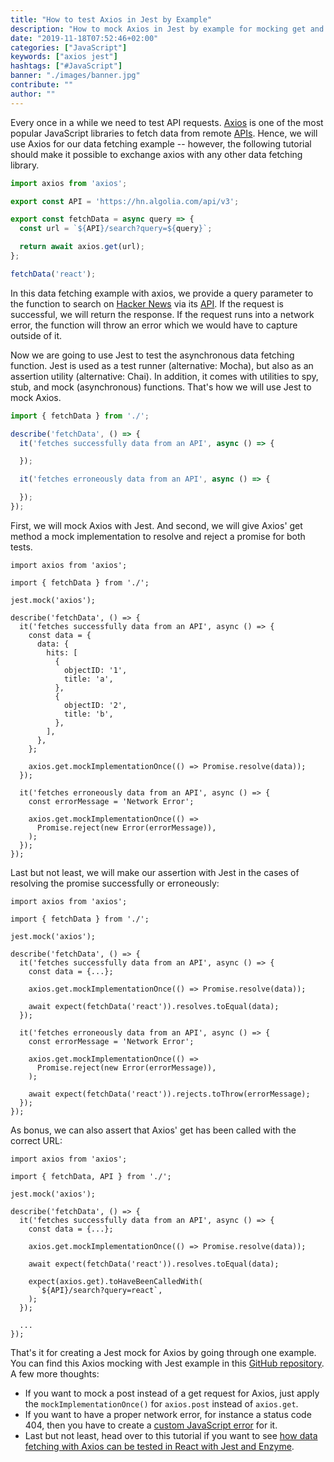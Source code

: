 ```yaml
---
title: "How to test Axios in Jest by Example"
description: "How to mock Axios in Jest by example for mocking get and post requests, for mocking network errors like a 404, and for testing Axios in React and Enzyme ..."
date: "2019-11-18T07:52:46+02:00"
categories: ["JavaScript"]
keywords: ["axios jest"]
hashtags: ["#JavaScript"]
banner: "./images/banner.jpg"
contribute: ""
author: ""
---
```


<Sponsorship />

Every once in a while we need to test API requests. [Axios](https://github.com/axios/axios) is one of the most popular JavaScript libraries to fetch data from remote [APIs](https://www.robinwieruch.de/what-is-an-api-javascript/). Hence, we will use Axios for our data fetching example -- however, the following tutorial should make it possible to exchange axios with any other data fetching library.

```javascript
import axios from 'axios';

export const API = 'https://hn.algolia.com/api/v3';

export const fetchData = async query => {
  const url = `${API}/search?query=${query}`;

  return await axios.get(url);
};

fetchData('react');
```

In this data fetching example with axios, we provide a query parameter to the function to search on [Hacker News](https://news.ycombinator.com/) via its [API](https://hn.algolia.com/api). If the request is successful, we will return the response. If the request runs into a network error, the function will throw an error which we would have to capture outside of it.

Now we are going to use Jest to test the asynchronous data fetching function. Jest is used as a test runner (alternative: Mocha), but also as an assertion utility (alternative: Chai). In addition, it comes with utilities to spy, stub, and mock (asynchronous) functions. That's how we will use Jest to mock Axios.

```javascript
import { fetchData } from './';

describe('fetchData', () => {
  it('fetches successfully data from an API', async () => {

  });

  it('fetches erroneously data from an API', async () => {

  });
});
```

First, we will mock Axios with Jest. And second, we will give Axios' get method a mock implementation to resolve and reject a promise for both tests.

```javascript{1,5,9-22,24,28,30-32}
import axios from 'axios';

import { fetchData } from './';

jest.mock('axios');

describe('fetchData', () => {
  it('fetches successfully data from an API', async () => {
    const data = {
      data: {
        hits: [
          {
            objectID: '1',
            title: 'a',
          },
          {
            objectID: '2',
            title: 'b',
          },
        ],
      },
    };

    axios.get.mockImplementationOnce(() => Promise.resolve(data));
  });

  it('fetches erroneously data from an API', async () => {
    const errorMessage = 'Network Error';

    axios.get.mockImplementationOnce(() =>
      Promise.reject(new Error(errorMessage)),
    );
  });
});
```

Last but not least, we will make our assertion with Jest in the cases of resolving the promise successfully or erroneously:

```javascript{13,23}
import axios from 'axios';

import { fetchData } from './';

jest.mock('axios');

describe('fetchData', () => {
  it('fetches successfully data from an API', async () => {
    const data = {...};

    axios.get.mockImplementationOnce(() => Promise.resolve(data));

    await expect(fetchData('react')).resolves.toEqual(data);
  });

  it('fetches erroneously data from an API', async () => {
    const errorMessage = 'Network Error';

    axios.get.mockImplementationOnce(() =>
      Promise.reject(new Error(errorMessage)),
    );

    await expect(fetchData('react')).rejects.toThrow(errorMessage);
  });
});
```

As bonus, we can also assert that Axios' get has been called with the correct URL:

```javascript{3,15-17}
import axios from 'axios';

import { fetchData, API } from './';

jest.mock('axios');

describe('fetchData', () => {
  it('fetches successfully data from an API', async () => {
    const data = {...};

    axios.get.mockImplementationOnce(() => Promise.resolve(data));

    await expect(fetchData('react')).resolves.toEqual(data);

    expect(axios.get).toHaveBeenCalledWith(
      `${API}/search?query=react`,
    );
  });

  ...
});
```

That's it for creating a Jest mock for Axios by going through one example. You can find this Axios mocking with Jest example in this [GitHub repository](https://github.com/the-road-to-javascript/axios-jest-example). A few more thoughts:

* If you want to mock a post instead of a get request for Axios, just apply the `mockImplementationOnce()` for `axios.post` instead of `axios.get`.
* If you want to have a proper network error, for instance a status code 404, then you have to create a [custom JavaScript error](https://developer.mozilla.org/en-US/docs/Web/JavaScript/Reference/Global_Objects/Error) for it.
* Last but not least, head over to this tutorial if you want to see [how data fetching with Axios can be tested in React with Jest and Enzyme](https://www.robinwieruch.de/react-testing-jest-enzyme).



